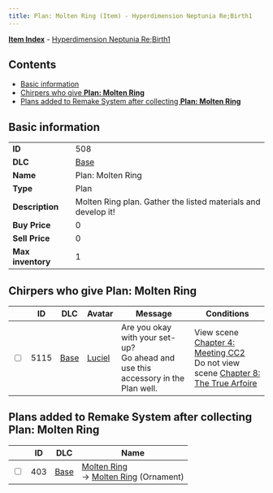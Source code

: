 ```yaml
---
title: Plan: Molten Ring (Item) - Hyperdimension Neptunia Re;Birth1
---
```


[**Item Index**](/neptunia/rb1/item/index.html) - [Hyperdimension Neptunia Re;Birth1](/neptunia/rb1)

## Contents

- [Basic information](#basic-information)
- [Chirpers who give **Plan: Molten Ring**](#chirpers-who-give-plan-molten-ring)
- [Plans added to Remake System after collecting **Plan: Molten Ring**](#plans-added-to-remake-system-after-collecting-plan-molten-ring)

## Basic information

|   |   |
| -- | -- |
| **ID** | 508 |
| **DLC** | [Base](/neptunia/rb1/dlc/1-base.html) |
| **Name** | Plan: Molten Ring |
| **Type** | Plan |
| **Description** | Molten Ring plan. Gather the listed materials and develop it! |
| **Buy Price** | 0 |
| **Sell Price** | 0 |
| **Max inventory** | 1 |


## Chirpers who give **Plan: Molten Ring**

|    | ID | DLC | Avatar | Message | Conditions |
| -- | -- | --- | ------ | ------- | ---------- |
| <input type="checkbox" id="rb1-chirper-event-1-5115" class="trackbox" /> | 5115 | [Base](/neptunia/rb1/dlc/1-base.html) | [Luciel](/neptunia/rb1/undefined/1-231-luciel.html) | Are you okay with your set-up?<br />Go ahead and use this accessory in the Plan well. | View scene [Chapter 4: Meeting CC2](/neptunia/rb1/scene/1-406-chapter-4-meeting-cc2.html)<br />Do not view scene [Chapter 8: The True Arfoire](/neptunia/rb1/scene/1-807-chapter-8-the-true-arfoire.html) |


## Plans added to Remake System after collecting **Plan: Molten Ring**

|    | ID | DLC | Name |
| -- | -- | --- | ---- |
| <input type="checkbox" id="rb1-remake-1-403" class="trackbox" /> | 403 | [Base](/neptunia/rb1/dlc/1-base.html) | [Molten Ring](/neptunia/rb1/remake/1-403-molten-ring.html)<br /> → [Molten Ring](/neptunia/rb1/item/1-2729-molten-ring.html) (Ornament) |

